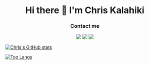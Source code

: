 <div align="center">
 <h1>Hi there 👋 I'm Chris Kalahiki</h1>
 <h3>Contact me</h3>
 <a href="mailto:chris.kalahiki@gmail.com"><img src="https://img.shields.io/badge/gmail-%23D14836.svg?&style=for-the-badge&logo=gmail&logoColor=white"/></a>
 <a href="https://twitter.com/ChrisKalahiki"><img src="https://img.shields.io/badge/twitter-%231DA1F2.svg?&style=for-the-badge&logo=twitter&logoColor=white"/></a>
 <a href="https://www.linkedin.com/in/ChrisKalahiki"><img src="https://img.shields.io/badge/linkedin-%230077B5.svg?&style=for-the-badge&logo=linkedin&logoColor=white"/></a>
</div>

[![Chris's GitHub stats](https://github-readme-stats.vercel.app/api?username=ChrisKalahiki&count_private=true&show_icons=true&theme=transparent)](https://github.com/anuraghazra/github-readme-stats)

[![Top Langs](https://github-readme-stats.vercel.app/api/top-langs/?username=ChrisKalahiki&layout=compact&theme=transparent)](https://github.com/anuraghazra/github-readme-stats)

<!-- [![Chris's wakatime stats](https://github-readme-stats.vercel.app/api/wakatime?username=ChrisKalahiki&theme=transparent)](https://github.com/anuraghazra/github-readme-stats)
  
[![Chris's GitHub Streak](https://github-readme-streak-stats.herokuapp.com/?user=ChrisKalahiki&theme=transparent)](https://git.io/streak-stats)

[![Chris's GitHub Activity Graph](https://activity-graph.herokuapp.com/graph?username=ChrisKalahiki&theme=react-dark)]( -->